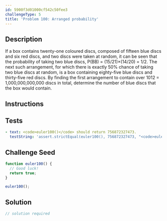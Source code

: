 ```yaml
---
id: 5900f3d01000cf542c50fee3
challengeType: 5
title: 'Problem 100: Arranged probability'
---
```


## Description
<section id='description'>
If a box contains twenty-one coloured discs, composed of fifteen blue discs and six red discs, and two discs were taken at random, it can be seen that the probability of taking two blue discs, P(BB) = (15/21)×(14/20) = 1/2.
The next such arrangement, for which there is exactly 50% chance of taking two blue discs at random, is a box containing eighty-five blue discs and thirty-five red discs.
By finding the first arrangement to contain over 1012 = 1,000,000,000,000 discs in total, determine the number of blue discs that the box would contain.
</section>

## Instructions
<section id='instructions'>

</section>

## Tests
<section id='tests'>

```yml
- text: <code>euler100()</code> should return 756872327473.
  testString: 'assert.strictEqual(euler100(), 756872327473, "<code>euler100()</code> should return 756872327473.");'

```

</section>

## Challenge Seed
<section id='challengeSeed'>

<div id='js-seed'>

```js
function euler100() {
  // Good luck!
  return true;
}

euler100();
```

</div>



</section>

## Solution
<section id='solution'>

```js
// solution required
```
</section>
